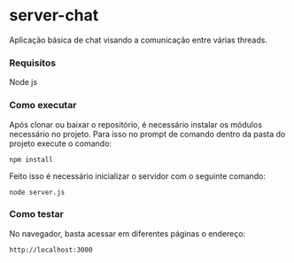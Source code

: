 # server-chat

Aplicação básica de chat visando a comunicação entre várias threads.

### Requisitos

Node js

### Como executar

Após clonar ou baixar o repositório, é necessário instalar os módulos necessário no projeto. Para isso no prompt de comando dentro da pasta do projeto execute o comando:

```
npm install
```

Feito isso é necessário inicializar o servidor com o seguinte comando:

```
node server.js
```

### Como testar

No navegador, basta acessar em diferentes páginas o endereço:
```
http://localhost:3000
```

